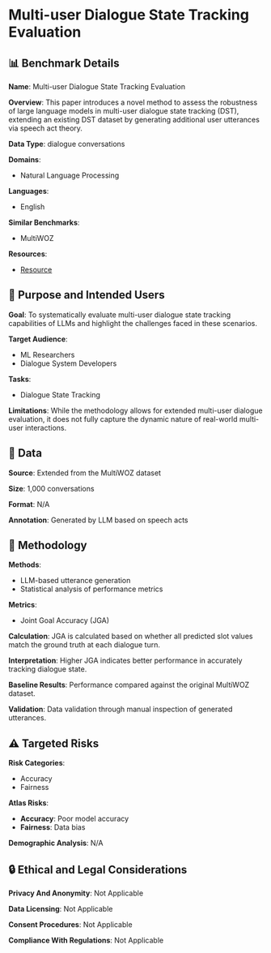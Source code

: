 # Multi-user Dialogue State Tracking Evaluation

## 📊 Benchmark Details

**Name**: Multi-user Dialogue State Tracking Evaluation

**Overview**: This paper introduces a novel method to assess the robustness of large language models in multi-user dialogue state tracking (DST), extending an existing DST dataset by generating additional user utterances via speech act theory.

**Data Type**: dialogue conversations

**Domains**:
- Natural Language Processing

**Languages**:
- English

**Similar Benchmarks**:
- MultiWOZ

**Resources**:
- [Resource](https://arxiv.org/abs/2506.10504)

## 🎯 Purpose and Intended Users

**Goal**: To systematically evaluate multi-user dialogue state tracking capabilities of LLMs and highlight the challenges faced in these scenarios.

**Target Audience**:
- ML Researchers
- Dialogue System Developers

**Tasks**:
- Dialogue State Tracking

**Limitations**: While the methodology allows for extended multi-user dialogue evaluation, it does not fully capture the dynamic nature of real-world multi-user interactions.

## 💾 Data

**Source**: Extended from the MultiWOZ dataset

**Size**: 1,000 conversations

**Format**: N/A

**Annotation**: Generated by LLM based on speech acts

## 🔬 Methodology

**Methods**:
- LLM-based utterance generation
- Statistical analysis of performance metrics

**Metrics**:
- Joint Goal Accuracy (JGA)

**Calculation**: JGA is calculated based on whether all predicted slot values match the ground truth at each dialogue turn.

**Interpretation**: Higher JGA indicates better performance in accurately tracking dialogue state.

**Baseline Results**: Performance compared against the original MultiWOZ dataset.

**Validation**: Data validation through manual inspection of generated utterances.

## ⚠️ Targeted Risks

**Risk Categories**:
- Accuracy
- Fairness

**Atlas Risks**:
- **Accuracy**: Poor model accuracy
- **Fairness**: Data bias

**Demographic Analysis**: N/A

## 🔒 Ethical and Legal Considerations

**Privacy And Anonymity**: Not Applicable

**Data Licensing**: Not Applicable

**Consent Procedures**: Not Applicable

**Compliance With Regulations**: Not Applicable
